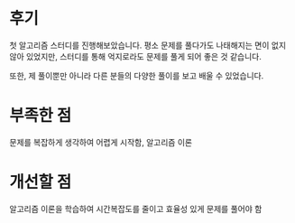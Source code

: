 # 후기

첫 알고리즘 스터디를 진행해보았습니다. 평소 문제를 풀다가도 나태해지는 면이 없지 않아 있었지만, 스터디를 통해 억지로라도 문제를 풀게 되어 좋은 것 같습니다.

또한, 제 풀이뿐만 아니라 다른 분들의 다양한 풀이를 보고 배울 수 있었습니다.

# 부족한 점

문제를 복잡하게 생각하여 어렵게 시작함, 알고리즘 이론

# 개선할 점

알고리즘 이론을 학습하여 시간복잡도를 줄이고 효율성 있게 문제를 풀어야 함